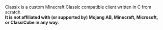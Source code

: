 Classix is a custom Minecraft Classic compatible client written in C from scratch.<br>
**It is not affiliated with (or supported by) Mojang AB, Minecraft, Microsoft, or ClassiCube in any way.**
